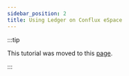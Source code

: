 ```yaml
---
sidebar_position: 2
title: Using Ledger on Conflux eSpace
---
```


:::tip

This tutorial was moved to this [page](../../../../docs/general/tutorials/wallets/ledger).

:::